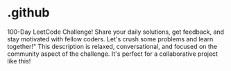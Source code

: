 # .github
100-Day LeetCode Challenge! Share your daily solutions, get feedback, and stay motivated with fellow coders. Let's crush some problems and learn together!" This description is relaxed, conversational, and focused on the community aspect of the challenge. It's perfect for a collaborative project like this!
